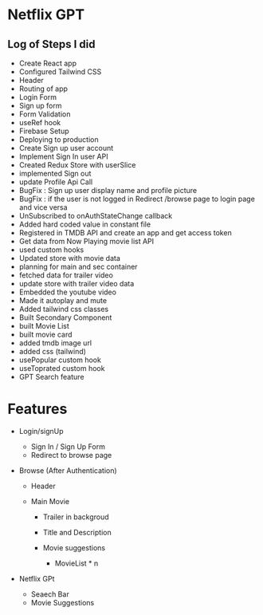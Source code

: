 # Netflix GPT

## Log of Steps I did

- Create React app
- Configured Tailwind CSS
- Header
- Routing of app
- Login Form
- Sign up form
- Form Validation
- useRef hook
- Firebase Setup
- Deploying to production
- Create Sign up user account
- Implement Sign In user API
- Created Redux Store with userSlice
- implemented Sign out
- update Profile Api Call
- BugFix : Sign up user display name and profile picture
- BugFix : if the user is not logged in Redirect /browse page to login page and vice versa
- UnSubscribed to onAuthStateChange callback
- Added hard coded value in constant file
- Registered in TMDB API and create an app and get access token
- Get data from Now Playing movie list API
- used custom hooks
- Updated store with movie data
- planning for main and sec container
- fetched data for trailer video
- update store with trailer video data
- Embedded the youtube video
- Made it autoplay and mute
- Added tailwind css classes
- Built Secondary Component
- built Movie List
- built movie card
- added tmdb image url
- added css (tailwind)
- usePopular custom hook
- useToprated custom hook
- GPT Search feature

# Features

- Login/signUp

  - Sign In / Sign Up Form
  - Redirect to browse page

- Browse (After Authentication)

  - Header
  - Main Movie

    - Trailer in backgroud
    - Title and Description
    - Movie suggestions

      - MovieList \* n

- Netflix GPt

  - Seaech Bar
  - Movie Suggestions
